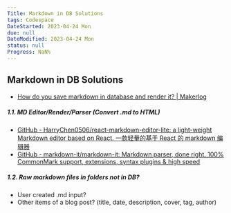 ```yaml
---
Title: Markdown in DB Solutions
tags: Codespace
DateStarted: 2023-04-24 Mon
due: null
DateModified: 2023-04-24 Mon
status: null
Progress: NaN%
---
```


## Markdown in DB Solutions

- [How do you save markdown in database and render it? | Makerlog](https://getmakerlog.com/discussions/waptik-how-do-you-save-markdown-in-database-and-re)

##### 1.1. MD Editor/Render/Parser (Convert .md to HTML)

- [GitHub - HarryChen0506/react-markdown-editor-lite: a light-weight Markdown editor based on React. 一款轻量的基于 React 的 markdown 编辑器](https://github.com/HarryChen0506/react-markdown-editor-lite)
- [GitHub - markdown-it/markdown-it: Markdown parser, done right. 100% CommonMark support, extensions, syntax plugins & high speed](https://github.com/markdown-it/markdown-it)

##### 1.2. Raw markdown files in folders not in DB?

- User created .md input?
- Other items of a blog post? (title, date, description, cover, tag, author)
